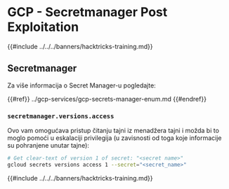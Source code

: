 # GCP - Secretmanager Post Exploitation

{{#include ../../../banners/hacktricks-training.md}}

## Secretmanager

Za više informacija o Secret Manager-u pogledajte:

{{#ref}}
../gcp-services/gcp-secrets-manager-enum.md
{{#endref}}

### `secretmanager.versions.access`

Ovo vam omogućava pristup čitanju tajni iz menadžera tajni i možda bi to moglo pomoći u eskalaciji privilegija (u zavisnosti od toga koje informacije su pohranjene unutar tajne):
```bash
# Get clear-text of version 1 of secret: "<secret name>"
gcloud secrets versions access 1 --secret="<secret_name>"
```
{{#include ../../../banners/hacktricks-training.md}}
